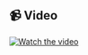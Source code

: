 ## 📹 Video

[![Watch the video](https://www.youtube.com/watch?v=noIbYR-UFMk/0.jpg)](https://www.youtube.com/watch?v=noIbYR-UFMk)